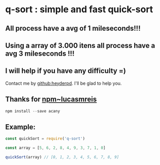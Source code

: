 # q-sort : simple and fast quick-sort

## All process have a avg of 1 mileseconds!!!
## Using a array of 3.000 itens all process have a avg 3 mileseconds !!!

## I will help if you have any difficulty =)
Contact me by [github:heyderpd](https://github.com/heyderpd). I'll be glad to help you.

## Thanks for [npm~lucasmreis](https://www.npmjs.com/~lucasmreis)
```javascript
npm install --save acany
```

## Example:
```javascript
const quickSort = require('q-sort')

const array = [5, 6, 2, 8, 4, 9, 3, 7, 1, 0]

quickSort(array) // [0, 1, 2, 3, 4, 5, 6, 7, 8, 9]
```
